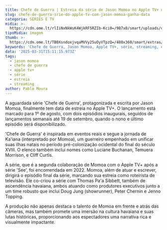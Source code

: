 ```yaml
---
title: Chefe de Guerra | Estreia da série de Jason Momoa no Apple TV+ é anunciada
slug: chefe-de-guerra-srie-do-apple-tv-com-jason-momoa-ganha-data
categoria: SÉRIES E TV
midia: >-
  https://cdn.ome.lt/rlIiNxNkWsK4WjkRF5RZIb-Kci0=/987x0/smart/uploads/conteudo/fotos/OMELETE_CAPA_-_2025-03-31T113616.505.png
tipoMidia: imagem
thumb: >-
  https://cdn.ome.lt/TB0XsndoxjvqaMVVy25uOyVTpzQ=/480x360/smart/extras/conteudos/omelete_THUMB_-_2025-03-31T113631.147.png
keywords: 'Chefe de Guerra, Jason Momoa, Apple TV+, série, streaming, estreia'
data: '2025-03-31T15:11:15.973Z'
tags:
  - jason momoa
  - chefe de guerra
  - apple tv+
  - série
  - estreia
  - streaming
author: Pablo Moura
---
```


A aguardada série 'Chefe de Guerra', protagonizada e escrita por Jason Momoa, finalmente tem data de estreia no Apple TV+. O lançamento está marcado para 1º de agosto, com dois episódios inaugurais, seguidos de lançamentos semanais até 19 de setembro, quando o nono e último episódio será disponibilizado.

'Chefe de Guerra' é inspirada em eventos reais e segue a jornada de Ka'iana (interpretado por Momoa), um guerreiro empenhado em unificar suas ilhas natais no período pré-colonização ocidental do final do século XVIII. O elenco também inclui nomes como Luciane Buchanan, Temuera Morrison, e Cliff Curtis.

A série, que é a segunda colaboração de Momoa com o Apple TV+ após a série 'See', foi encomendada em 2022. Momoa, além de atuar e escrever, dirigirá o episódio final da série, marcando sua estreia como roteirista de televisão. Ele co-criou a série com Thomas Pa'a Sibbett, também de ascendência havaiana, ambos atuando como produtores executivos junto a um time robusto que inclui Doug Jung (showrunner), Peter Chernin e Jenno Topping.

A produção não apenas destaca o talento de Momoa em frente e atrás das câmeras, mas também promete uma imersão na cultura havaiana e suas lutas históricas, proporcionando aos espectadores uma narrativa rica e visualmente impactante.
